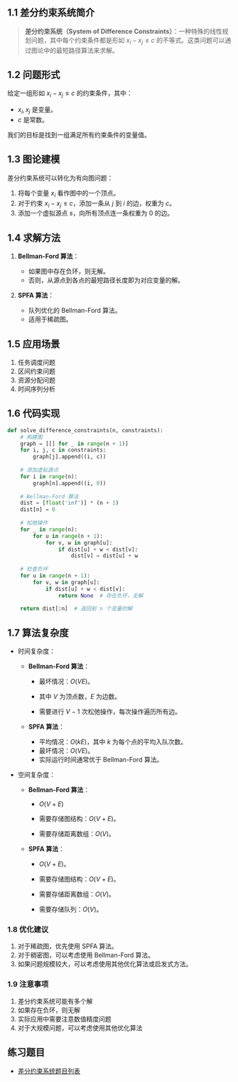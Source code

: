 ## 1.1 差分约束系统简介

> **差分约束系统（System of Difference Constraints）**：一种特殊的线性规划问题，其中每个约束条件都是形如 $x_i - x_j \leq c$ 的不等式。这类问题可以通过图论中的最短路径算法来求解。

## 1.2 问题形式

给定一组形如 $x_i - x_j \leq c$ 的约束条件，其中：

- $x_i, x_j$ 是变量。
- $c$ 是常数。

我们的目标是找到一组满足所有约束条件的变量值。

## 1.3 图论建模

差分约束系统可以转化为有向图问题：

1. 将每个变量 $x_i$ 看作图中的一个顶点。
2. 对于约束 $x_i - x_j \leq c$，添加一条从 $j$ 到 $i$ 的边，权重为 $c$。
3. 添加一个虚拟源点 $s$，向所有顶点连一条权重为 $0$ 的边。

## 1.4 求解方法

1. **Bellman-Ford 算法**：
   - 如果图中存在负环，则无解。
   - 否则，从源点到各点的最短路径长度即为对应变量的解。

2. **SPFA 算法**：
   - 队列优化的 Bellman-Ford 算法。
   - 适用于稀疏图。

## 1.5 应用场景

1. 任务调度问题
2. 区间约束问题
3. 资源分配问题
4. 时间序列分析

## 1.6 代码实现

```python
def solve_difference_constraints(n, constraints):
    # 构建图
    graph = [[] for _ in range(n + 1)]
    for i, j, c in constraints:
        graph[j].append((i, c))
    
    # 添加虚拟源点
    for i in range(n):
        graph[n].append((i, 0))
    
    # Bellman-Ford 算法
    dist = [float('inf')] * (n + 1)
    dist[n] = 0
    
    # 松弛操作
    for _ in range(n):
        for u in range(n + 1):
            for v, w in graph[u]:
                if dist[u] + w < dist[v]:
                    dist[v] = dist[u] + w
    
    # 检查负环
    for u in range(n + 1):
        for v, w in graph[u]:
            if dist[u] + w < dist[v]:
                return None  # 存在负环，无解
    
    return dist[:n]  # 返回前 n 个变量的解
```

## 1.7 算法复杂度

- 时间复杂度：

  - **Bellman-Ford 算法**：

    - 最坏情况：$O(VE)$。

    - 其中 $V$ 为顶点数，$E$ 为边数。

    - 需要进行 $V-1$ 次松弛操作，每次操作遍历所有边。

  - **SPFA 算法**：
    - 平均情况：$O(kE)$，其中 $k$ 为每个点的平均入队次数。
    - 最坏情况：$O(VE)$。
    - 实际运行时间通常优于 Bellman-Ford 算法。
  
- 空间复杂度：

  - **Bellman-Ford 算法**：

    - $O(V + E)$

    - 需要存储图结构：$O(V + E)$。

    - 需要存储距离数组：$O(V)$。

  - **SPFA 算法**：

    - $O(V + E)$。

    - 需要存储图结构：$O(V + E)$。

    - 需要存储距离数组：$O(V)$。

    - 需要存储队列：$O(V)$。

### 1.8 优化建议

1. 对于稀疏图，优先使用 SPFA 算法。
2. 对于稠密图，可以考虑使用 Bellman-Ford 算法。
3. 如果问题规模较大，可以考虑使用其他优化算法或启发式方法。

### 1.9 注意事项

1. 差分约束系统可能有多个解
2. 如果存在负环，则无解
3. 实际应用中需要注意数值精度问题
4. 对于大规模问题，可以考虑使用其他优化算法

## 练习题目

- [差分约束系统题目列表](https://github.com/itcharge/AlgoNote/blob/main/docs/00_preface/00_06_categories_list.md#%E5%B7%AE%E5%88%86%E7%BA%A6%E6%9D%9F%E7%B3%BB%E7%BB%9F%E9%A2%98%E7%9B%AE)